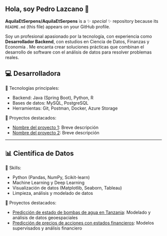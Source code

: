 ## Hola, soy Pedro Lazcano 👋


**AquilaEtSerpens/AquilaEtSerpens** is a ✨ _special_ ✨ repository because its `README.md` (this file) appears on your GitHub profile.

Soy un profesional apasionado por la tecnología, con experiencia como **Desarrollador Backend**, con estudios en Ciencia de Datos,  Finanzas y Economía .
Me encanta crear soluciones prácticas que combinan el desarrollo de software con el análisis de datos para resolver problemas reales.


## 💻 Desarrolladora 

🔧 Tecnologías principales:
- Backend: Java (Spring Boot), Python, R
- Bases de datos: MySQL, PostgreSQL
- Herramientas: Git, Postman, Docker, Azure Storage

📌 Proyectos destacados:
- [Nombre del proyecto 1](link): Breve descripción
- [Nombre del proyecto 2](link): Breve descripción

---
## 📊 Científica de Datos

🧠 Skills:
- Python (Pandas, NumPy, Scikit-learn)
- Machine Learning y Deep Learning
- Visualización de datos (Matplotlib, Seaborn, Tableau)
- Limpieza, análisis y modelado de datos

📌 Proyectos destacados:
- [Predicción de estado de bombas de agua en Tanzania](link): Modelado y análisis de datos geoespaciales
- [Predicción de precios de acciones con estados financieros](link): Modelos supervisados y análisis financiero
